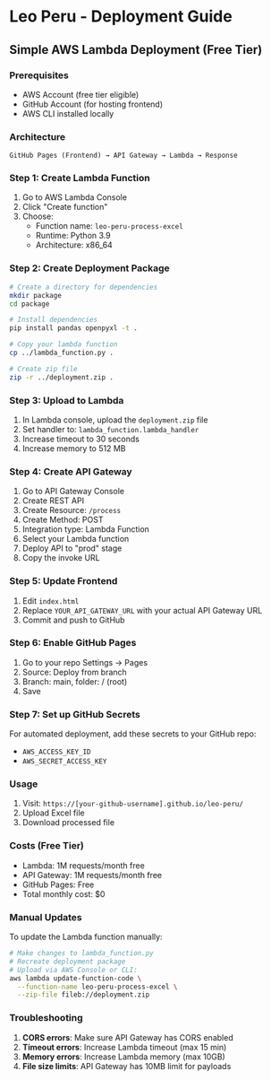 # Leo Peru - Deployment Guide

## Simple AWS Lambda Deployment (Free Tier)

### Prerequisites
- AWS Account (free tier eligible)
- GitHub Account (for hosting frontend)
- AWS CLI installed locally

### Architecture
```
GitHub Pages (Frontend) → API Gateway → Lambda → Response
```

### Step 1: Create Lambda Function

1. Go to AWS Lambda Console
2. Click "Create function"
3. Choose:
   - Function name: `leo-peru-process-excel`
   - Runtime: Python 3.9
   - Architecture: x86_64

### Step 2: Create Deployment Package

```bash
# Create a directory for dependencies
mkdir package
cd package

# Install dependencies
pip install pandas openpyxl -t .

# Copy your lambda function
cp ../lambda_function.py .

# Create zip file
zip -r ../deployment.zip .
```

### Step 3: Upload to Lambda

1. In Lambda console, upload the `deployment.zip` file
2. Set handler to: `lambda_function.lambda_handler`
3. Increase timeout to 30 seconds
4. Increase memory to 512 MB

### Step 4: Create API Gateway

1. Go to API Gateway Console
2. Create REST API
3. Create Resource: `/process`
4. Create Method: POST
5. Integration type: Lambda Function
6. Select your Lambda function
7. Deploy API to "prod" stage
8. Copy the invoke URL

### Step 5: Update Frontend

1. Edit `index.html`
2. Replace `YOUR_API_GATEWAY_URL` with your actual API Gateway URL
3. Commit and push to GitHub

### Step 6: Enable GitHub Pages

1. Go to your repo Settings → Pages
2. Source: Deploy from branch
3. Branch: main, folder: / (root)
4. Save

### Step 7: Set up GitHub Secrets

For automated deployment, add these secrets to your GitHub repo:
- `AWS_ACCESS_KEY_ID`
- `AWS_SECRET_ACCESS_KEY`

### Usage

1. Visit: `https://[your-github-username].github.io/leo-peru/`
2. Upload Excel file
3. Download processed file

### Costs (Free Tier)

- Lambda: 1M requests/month free
- API Gateway: 1M requests/month free  
- GitHub Pages: Free
- Total monthly cost: $0

### Manual Updates

To update the Lambda function manually:
```bash
# Make changes to lambda_function.py
# Recreate deployment package
# Upload via AWS Console or CLI:
aws lambda update-function-code \
  --function-name leo-peru-process-excel \
  --zip-file fileb://deployment.zip
```

### Troubleshooting

1. **CORS errors**: Make sure API Gateway has CORS enabled
2. **Timeout errors**: Increase Lambda timeout (max 15 min)
3. **Memory errors**: Increase Lambda memory (max 10GB)
4. **File size limits**: API Gateway has 10MB limit for payloads